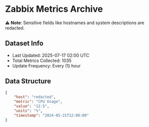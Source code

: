 # Zabbix Metrics Archive

⚠️ **Note**: Sensitive fields like hostnames and system descriptions are redacted.

## Dataset Info
- Last Updated: 2025-07-17 02:00 UTC
- Total Metrics Collected: 1035
- Update Frequency: Every (1) hour

## Data Structure
```json
{
    "host": "redacted",
    "metric": "CPU Usage",
    "value": "12.5",
    "units": "%",
    "timestamp": "2024-05-21T12:00:00"
}
```
